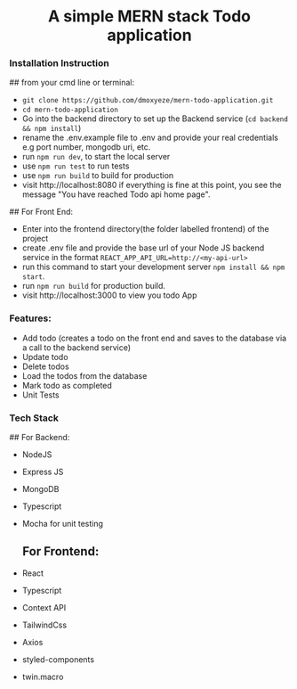 <h1 align="center">A simple MERN stack Todo application</h1>
<h3>Installation Instruction</h3>
    ## from your cmd line or terminal:
    
 - `git clone https://github.com/dmoxyeze/mern-todo-application.git`
 - `cd mern-todo-application`
 - Go into the backend directory to set up the Backend service (`cd backend && npm install`)
 - rename the .env.example file to .env and provide your real credentials e.g port number, mongodb uri, etc.
 - run `npm run dev`, to start the local server
 - use `npm run test` to run tests
 - use `npm run build` to build for production
 - visit http://localhost:8080
        if everything is fine at this point, you see the message "You have reached Todo api home page".
<p>
    ## For Front End:

- Enter into the frontend directory(the folder labelled frontend) of the project
- create .env file and provide the base url of your Node JS backend service in the format `REACT_APP_API_URL=http://<my-api-url>`
- run this command to start your development server `npm install && npm start`.
- run `npm run build` for production build.
- visit http://localhost:3000 to view you todo App

</p>
<p align="">
    <h3>Features:</h3>

- Add todo (creates a todo on the front end and saves to the database via a call to the backend service)
- Update todo
- Delete todos
- Load the todos from the database
- Mark todo as completed
- Unit Tests
</p>

<h3>Tech Stack</h3>
    ## For Backend:
  
- NodeJS
- Express JS
- MongoDB
- Typescript
- Mocha for unit testing

    ## For Frontend:

- React
- Typescript
- Context API
- TailwindCss
- Axios
- styled-components
- twin.macro
